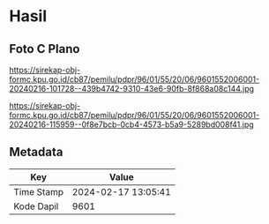 # Hasil

## Foto C Plano

https://sirekap-obj-formc.kpu.go.id/cb87/pemilu/pdpr/96/01/55/20/06/9601552006001-20240216-101728--439b4742-9310-43e6-90fb-8f868a08c144.jpg

https://sirekap-obj-formc.kpu.go.id/cb87/pemilu/pdpr/96/01/55/20/06/9601552006001-20240216-115959--0f8e7bcb-0cb4-4573-b5a9-5289bd008f41.jpg


## Metadata

| Key        | Value               |
| ---------- | ------------------- |
| Time Stamp | 2024-02-17 13:05:41 |
| Kode Dapil | 9601                |




